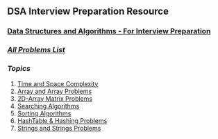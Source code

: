 ## DSA Interview Preparation Resource

### [Data Structures and Algorithms - For Interview Preparation](https://github.com/Yogesh-10/dsa-interview-resource)

### ***[All Problems List](https://github.com/Yogesh-10/dsa-interview-resource/blob/main/ProblemsList.md)***

### ***Topics***

1. [Time and Space Complexity](https://github.com/Yogesh-10/dsa-interview-resource/tree/main/dsa_java/src/com/yogesh/Time-and-space-complexity) <br>
2. [Array and Array Problems](https://github.com/Yogesh-10/dsa-interview-resource/tree/main/dsa_java/src/com/yogesh/Arrays)<br>
3. [2D-Array Matrix Problems](https://github.com/Yogesh-10/dsa-interview-resource/tree/main/dsa_java/src/com/yogesh/Matrix)<br>
4. [Searching Algorithms](https://github.com/Yogesh-10/dsa-interview-resource/tree/main/dsa_java/src/com/yogesh/Algorithms/SearchingAlgorithms)<br>
5. [Sorting Algorithms](https://github.com/Yogesh-10/dsa-interview-resource/tree/main/dsa_java/src/com/yogesh/Algorithms/SortingAlgorithms)<br>
6. [HashTable & Hashing Problems](https://github.com/Yogesh-10/dsa-interview-resource/tree/main/dsa_java/src/com/yogesh/Hashtables)<br>
7. [Strings and Strings Problems](https://github.com/Yogesh-10/dsa-interview-resource/tree/main/dsa_java/src/com/yogesh/Strings)

